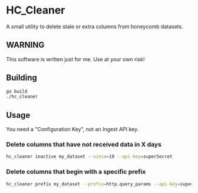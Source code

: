 # HC_Cleaner

A small utility to delete stale or extra columns from honeycomb datasets.


## WARNING

This software is written just for me. Use at your own risk!

## Building

```bash
go build
./hc_cleaner
```

## Usage

You need a "Configuration Key", not an Ingest API key.

### Delete columns that have not received data in X days

```bash
hc_cleaner inactive my_dataset --since=10 --api-key=superSecret
```

### Delete columns that begin with a specific prefix

```bash
hc_cleaner prefix my_dataset --prefix=http.query_params --api-key=superSecret
```
